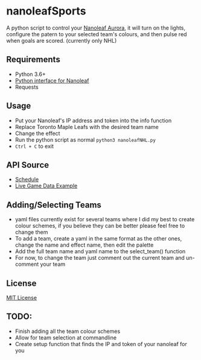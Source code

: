# nanoleafSports
A python script to control your [Nanoleaf Aurora](https\://nanoleaf.me/en/), it will turn on the lights, configure the patern to your selected team's colours, and then pulse red when goals are scored. (currently only NHL)

## Requirements
* Python 3.6+
* [Python interface for Nanoleaf](https://github.com/software-2/nanoleaf)
* Requests 

## Usage
* Put your Nanoleaf's IP address and token into the info function
* Replace Toronto Maple Leafs with the desired team name
* Change the effect
* Run the python script as normal `python3 nanoleafNHL.py`
* `Ctrl + C` to exit

## API Source
* [Schedule](https://statsapi.web.nhl.com/api/v1/schedule)
* [Live Game Data Example](https://statsapi.web.nhl.com/api/v1/game/2018020629/feed/live)

## Adding/Selecting Teams
* yaml files currently exist for several teams where I did my best to create colour schemes, if you believe they can be better please feel free to change them
* To add a team, create a yaml in the same format as the other ones, change the name and effect name, then edit the palette
* Add the full team name and yaml name to the select_team() function
* For now, to change the team just comment out the current team and un-comment your team

## License
[MIT License](http://opensource.org/licenses/MIT)

## TODO:
* Finish adding all the team colour schemes
* Allow for team selection at commandline
* Create setup function that finds the IP and token of your nanoleaf for you
